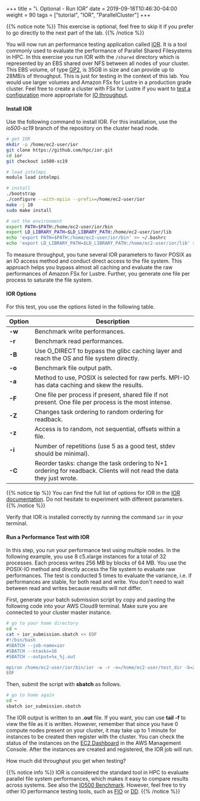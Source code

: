 +++
title = "i. Optional - Run IOR"
date = 2019-09-18T10:46:30-04:00
weight = 90
tags = ["tutorial", "IOR", "ParallelCluster"]
+++

{{% notice note %}}
This exercise is optional, feel free to skip it if you prefer to go directly to the next part of the lab.
{{% /notice %}}

You will now run an performance testing application called [IOR](https://github.com/hpc/ior). It is a tool commonly used to evaluate the performance of Parallel Shared Filesystems in HPC. In this exercise you run IOR with the `/shared` directory which is represented by an EBS shared over NFS between all nodes of your cluster. This EBS volume, of type [GP2](https://docs.aws.amazon.com/AWSEC2/latest/UserGuide/ebs-volume-types.html#EBSVolumeTypes_gp2), is 35GB in size and can provide up to 28MB/s of throughput. This is just for testing in the context of this lab. You would use larger volumes and Amazon FSx for Lustre in a production grade cluster. Feel free to create a cluster with FSx for Lustre if you want to [test a configuration](https://docs.aws.amazon.com/parallelcluster/latest/ug/SharedStorage-v3.html#SharedStorage-v3-FsxLustreSettings) more appropriate for [IO throughput](https://docs.aws.amazon.com/fsx/latest/LustreGuide/performance.html#fsx-aggregate-perf).


#### Install IOR

Use the following command to install IOR. For this installation, use the *io500-sc19* branch of the repository on the cluster head node.

```bash
# get IOR
mkdir -p /home/ec2-user/ior
git clone https://github.com/hpc/ior.git
cd ior
git checkout io500-sc19

# load intelmpi
module load intelmpi

# install
./bootstrap
./configure --with-mpiio --prefix=/home/ec2-user/ior
make -j 10
sudo make install

# set the environment
export PATH=$PATH:/home/ec2-user/ior/bin
export LD_LIBRARY_PATH=$LD_LIBRARY_PATH:/home/ec2-user/ior/lib
echo 'export PATH=$PATH:/home/ec2-user/ior/bin' >> ~/.bashrc
echo 'export LD_LIBRARY_PATH=$LD_LIBRARY_PATH:/home/ec2-user/ior/lib' >> ~/.bashrc
```

To measure throughput, you tune several IOR parameters to favor POSIX as an IO access method and conduct direct access to the file system. This approach helps you bypass almost all caching and evaluate the raw performances of Amazon FSx for Lustre. Further, you generate one file per process to saturate the file system.

#### IOR Options

For this test, you use the options listed in the following table.


Option        | Description
------------- | -------------
**-w**        | Benchmark write performances.
**-r**        | Benchmark read performances.
**-B**        | Use O_DIRECT to bypass the glibc caching layer and reach the OS and file system directly.
**-o**        | Benchmark file output path.
**-a**        | Method to use, POSIX is selected for raw perfs. MPI-IO has data caching and skew the results.
**-F**        | One file per process if present, shared file if not present. One file per process is the most intense.
**-Z**        | Changes task ordering to random ordering for readback.
**-z**        | Access is to random, not sequential, offsets within a file.
**-i**        | Number of repetitions (use 5 as a good test, stdev should be minimal).
**-C**        | Reorder tasks: change the task ordering to N+1 ordering for readback. Clients will not read the data they just wrote.

{{% notice tip %}}
You can find the full list of options for IOR in the [IOR documentation](https://ior.readthedocs.io/en/latest/userDoc/options.html). Do not hesitate to experiment with different parameters.
{{% /notice %}}


Verify that IOR is installed correctly by running the command `ior` in your terminal.


#### Run a Performance Test with IOR

In this step, you run your performance test using multiple nodes. In the following example, you use 8 c5.xlarge instances for a total of 32 processes. Each process writes 256 MB by blocks of 64 MB. You use the POSIX-IO method and directly access the file system to evaluate raw performances. The test is conducted 5 times to evaluate the variance, i.e. if performances are stable, for both read and write. You don't need to wait between read and writes because results will not differ.


First, generate your batch submission script by copy and pasting the following code into your AWS Cloud9 terminal. Make sure you are connected to your cluster master instance.


```bash
# go to your home directory
cd ~
cat > ior_submission.sbatch << EOF
#!/bin/bash
#SBATCH --job-name=ior
#SBATCH --ntasks=16
#SBATCH --output=%x_%j.out

mpirun /home/ec2-user/ior/bin/ior -w -r -o=/home/ec2-user/test_dir -b=256m -a=POSIX -i=5 -F -z -t=64m -C
EOF
```

Then, submit the script with **sbatch** as follows.

```bash
# go to home again
cd ~
sbatch ior_submission.sbatch
```

The IOR output is written to an **.out** file. If you want, you can use **tail -f** to view the file as it is written. However, remember that since you have 0 compute nodes present on your cluster, it may take up to 1 minute  for instances to be created then register with the cluster. You can check the status of the instances on the [EC2 Dashboard](https://console.aws.amazon.com/ec2/v2/home?region=us-east-1#Instances:sort=instanceState) in the AWS Management Console. After the instances are created and registered, the IOR job will run.


How much did throughput you get when testing?


{{% notice info %}}
IOR is considered the standard tool in HPC to evaluate parallel file system performances, which makes it easy to compare results across systems. See also the [IO500 Benchmark](https://www.vi4io.org/std/io500/start). However, feel free to try other IO performance testing tools, such as [FIO](https://fio.readthedocs.io/en/latest/index.html) or [DD](https://www.unixtutorial.org/test-disk-speed-with-dd).
{{% /notice %}}

